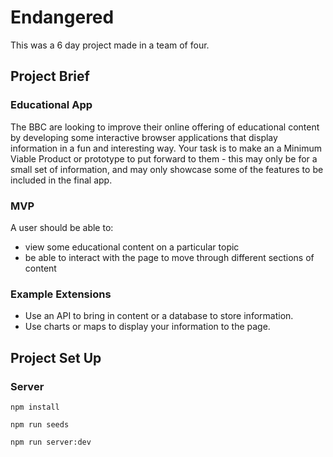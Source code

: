 # Endangered
This was a 6 day project made in a team of four.


## Project Brief
### Educational App
The BBC are looking to improve their online offering of educational content by developing some interactive browser applications that display information in a fun and interesting way. Your task is to make an a Minimum Viable Product or prototype to put forward to them - this may only be for a small set of information, and may only showcase some of the features to be included in the final app.

### MVP
A user should be able to:

- view some educational content on a particular topic
- be able to interact with the page to move through different sections of content

### Example Extensions
- Use an API to bring in content or a database to store information.
- Use charts or maps to display your information to the page.

## Project Set Up
### Server
```
npm install
```
```
npm run seeds
```
```
npm run server:dev
```

